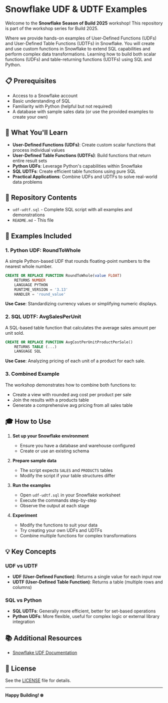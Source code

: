 # Snowflake UDF & UDTF Examples

Welcome to the **Snowflake Season of Build 2025** workshop! This repository is part of the workshop series for Build 2025. 

Where we provide hands-on examples of User-Defined Functions (UDFs) and User-Defined Table Functions (UDTFs) in Snowflake. You will create and use custom functions in Snowflake to extend SQL capabilities and perform complex data transformations. Learning how to build both scalar functions (UDFs) and table-returning functions (UDTFs) using SQL and Python.

## 📋 Prerequisites

- Access to a Snowflake account
- Basic understanding of SQL
- Familiarity with Python (helpful but not required)
- A database with sample sales data (or use the provided examples to create your own)

## 🚀 What You'll Learn

- **User-Defined Functions (UDFs)**: Create custom scalar functions that process individual values
- **User-Defined Table Functions (UDTFs)**: Build functions that return entire result sets
- **Python UDFs**: Leverage Python's capabilities within Snowflake
- **SQL UDTFs**: Create efficient table functions using pure SQL
- **Practical Applications**: Combine UDFs and UDTFs to solve real-world data problems

## 📁 Repository Contents

- `udf-udtf.sql` - Complete SQL script with all examples and demonstrations
- `README.md` - This file

## 🔧 Examples Included

### 1. Python UDF: RoundToWhole
A simple Python-based UDF that rounds floating-point numbers to the nearest whole number.

```sql
CREATE OR REPLACE FUNCTION RoundToWhole(value FLOAT)
    RETURNS NUMBER
    LANGUAGE PYTHON
    RUNTIME_VERSION = '3.13'
    HANDLER = 'round_value'
```

**Use Case**: Standardizing currency values or simplifying numeric displays.

### 2. SQL UDTF: AvgSalesPerUnit
A SQL-based table function that calculates the average sales amount per unit sold.

```sql
CREATE OR REPLACE FUNCTION AvgCostPerUnitProductPerSale()
    RETURNS TABLE (...)
    LANGUAGE SQL
```

**Use Case**: Analyzing pricing of each unit of a product for each sale.

### 3. Combined Example
The workshop demonstrates how to combine both functions to:
- Create a view with rounded avg cost per product per sale
- Join the results with a products table
- Generate a comprehensive avg pricing from all sales table

## 🎓 How to Use

1. **Set up your Snowflake environment**
   - Ensure you have a database and warehouse configured
   - Create or use an existing schema

2. **Prepare sample data**
   - The script expects `SALES` and `PRODUCTS` tables
   - Modify the script if your table structures differ

3. **Run the examples**
   - Open `udf-udtf.sql` in your Snowflake worksheet
   - Execute the commands step-by-step
   - Observe the output at each stage

4. **Experiment**
   - Modify the functions to suit your data
   - Try creating your own UDFs and UDTFs
   - Combine multiple functions for complex transformations

## 💡 Key Concepts

### UDF vs UDTF
- **UDF (User-Defined Function)**: Returns a single value for each input row
- **UDTF (User-Defined Table Function)**: Returns a table (multiple rows and columns)

### SQL vs Python
- **SQL UDTFs**: Generally more efficient, better for set-based operations
- **Python UDFs**: More flexible, useful for complex logic or external library integration


## 📚 Additional Resources

- [Snowflake UDF Documentation](https://docs.snowflake.com/en/sql-reference/user-defined-functions)


## 📝 License

See the [LICENSE](LICENSE) file for details.

---

**Happy Building! ❄️**